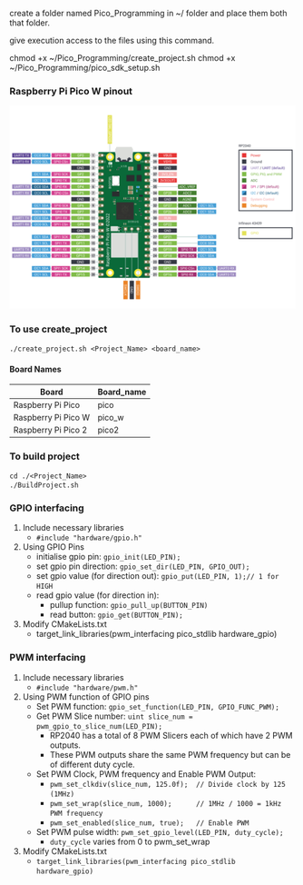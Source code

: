 create a folder named Pico_Programming in ~/ folder and place them both that folder.

give execution access to the files using this command.

chmod +x ~/Pico_Programming/create_project.sh
chmod +x ~/Pico_Programming/pico_sdk_setup.sh

### Raspberry Pi Pico W pinout
![pico W pinout](./board_pinouts/picow-pinout.svg "pico W pinout")

### To use create_project
```
./create_project.sh <Project_Name> <board_name>
```
#### Board Names
| Board | Board_name |
|--------|-----------|
|Raspberry Pi Pico   | pico |
|Raspberry Pi Pico W | pico_w |
|Raspberry Pi Pico 2 | pico2 |

### To build project
```
cd ./<Project_Name>
./BuildProject.sh
```

### GPIO interfacing
1. Include necessary libraries
    * ```#include "hardware/gpio.h"```
2. Using GPIO Pins
    * initialise gpio pin: ```gpio_init(LED_PIN);```
    * set gpio pin direction: ```gpio_set_dir(LED_PIN, GPIO_OUT);```
    * set gpio value (for direction out): ```gpio_put(LED_PIN, 1);// 1 for HIGH```
    * read gpio value (for direction in):
        * pullup function: ```gpio_pull_up(BUTTON_PIN)```
        * read button: ```gpio_get(BUTTON_PIN);```
3. Modify CMakeLists.txt
    * target_link_libraries(pwm_interfacing pico_stdlib hardware_gpio)

### PWM interfacing
1. Include necessary libraries
    * ```#include "hardware/pwm.h"```
2. Using PWM function of GPIO pins
    * Set PWM function: ```gpio_set_function(LED_PIN, GPIO_FUNC_PWM);```
    * Get PWM Slice number: ```uint slice_num = pwm_gpio_to_slice_num(LED_PIN);```
        * RP2040 has a total of 8 PWM Slicers each of which have 2 PWM outputs.
        * These PWM outputs share the same PWM frequency but can be of different duty cycle.
    * Set PWM Clock, PWM frequency and Enable PWM Output: 
        * ```pwm_set_clkdiv(slice_num, 125.0f);  // Divide clock by 125 (1MHz)```
        * ```pwm_set_wrap(slice_num, 1000);      // 1MHz / 1000 = 1kHz PWM frequency```
        * ```pwm_set_enabled(slice_num, true);   // Enable PWM```
    * Set PWM pulse width: ```pwm_set_gpio_level(LED_PIN, duty_cycle);```
        * ```duty_cycle``` varies from 0 to pwm_set_wrap
3. Modify CMakeLists.txt
    * ```target_link_libraries(pwm_interfacing pico_stdlib hardware_gpio)```
